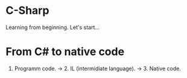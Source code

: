 # C-Sharp
Learning from beginning. Let's start...

# From C# to native code
1. Programm code. -> 2. IL (intermidiate language). -> 3. Native code.  

